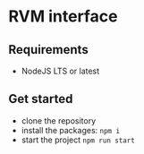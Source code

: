 # RVM interface

## Requirements

- NodeJS LTS or latest

## Get started

- clone the repository
- install the packages: `npm i`
- start the project `npm run start`

